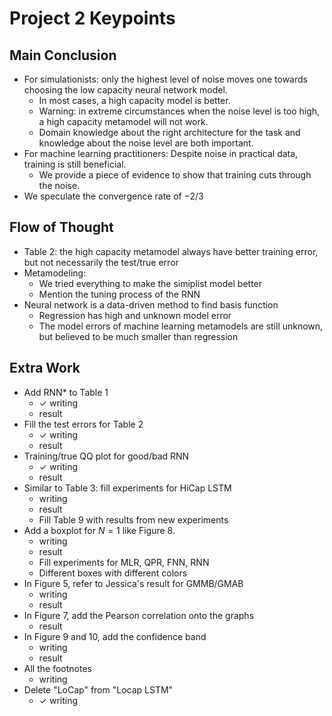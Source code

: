 # Project 2 Keypoints

## Main Conclusion

- For simulationists: only the highest level of noise moves one towards choosing the low capacity neural network model.
    - In most cases, a high capacity model is better.
    - Warning: in extreme circumstances when the noise level is too high, a high capacity metamodel will not work.
    - Domain knowledge about the right architecture for the task and knowledge about the noise level are both important.
- For machine learning practitioners: Despite noise in practical data, training is still beneficial.
    - We provide a piece of evidence to show that training cuts through the noise.
- We speculate the convergence rate of $-2/3$

## Flow of Thought

- Table 2: the high capacity metamodel always have better training error, but not necessarily the test/true error
- Metamodeling:
    - We tried everything to make the simiplist model better
    - Mention the tuning process of the RNN 
- Neural network is a data-driven method to find basis function
    - Regression has high and unknown model error
    - The model errors of machine learning metamodels are still unknown, but believed to be much smaller than regression

## Extra Work

- Add RNN* to Table 1
    - $\checkmark$ writing 
    - result 
- Fill the test errors for Table 2
    - $\checkmark$ writing
    - result
- Training/true QQ plot for good/bad RNN    
    - $\checkmark$ writing
    - result
- Similar to Table 3: fill experiments for HiCap LSTM
    - writing
    - result
    - Fill Table 9 with results from new experiments
- Add a boxplot for $N = 1$ like Figure 8.    
    - writing
    - result
    - Fill experiments for MLR, QPR, FNN, RNN
    - Different boxes with different colors
- In Figure 5, refer to Jessica's result for GMMB/GMAB
    - writing
    - result
- In Figure 7, add the Pearson correlation onto the graphs
    - result
- In Figure 9 and 10, add the confidence band
    - writing
    - result
- All the footnotes
    - writing
- Delete "LoCap" from "Locap LSTM"
    - $\checkmark$ writing

